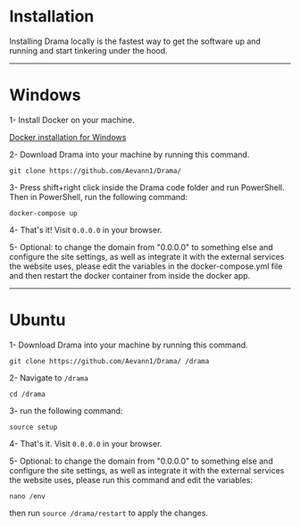 # Installation

Installing Drama locally is the fastest way to get the software up and running and start tinkering under the hood.

---

# Windows

1- Install Docker on your machine.

[Docker installation for Windows](https://docs.docker.com/docker-for-windows/install/)

2- Download Drama into your machine by running this command.

```
git clone https://github.com/Aevann1/Drama/
```

3- Press shift+right click inside the Drama code folder and run PowerShell. Then in PowerShell, run the following command:

```
docker-compose up
```

4- That's it! Visit `0.0.0.0` in your browser.

5- Optional: to change the domain from "0.0.0.0" to something else and configure the site settings, as well as integrate it with the external services the website uses, please edit the variables in the docker-compose.yml file and then restart the docker container from inside the docker app.

---

# Ubuntu

1- Download Drama into your machine by running this command.

```
git clone https://github.com/Aevann1/Drama/ /drama
```

2- Navigate to `/drama`

```
cd /drama
```

3- run the following command:

```
source setup
```

4- That's it. Visit `0.0.0.0` in your browser.


5- Optional: to change the domain from "0.0.0.0" to something else and configure the site settings, as well as integrate it with the external services the website uses, please run this command and edit the variables:

```
nano /env
```

then run `source /drama/restart` to apply the changes.
